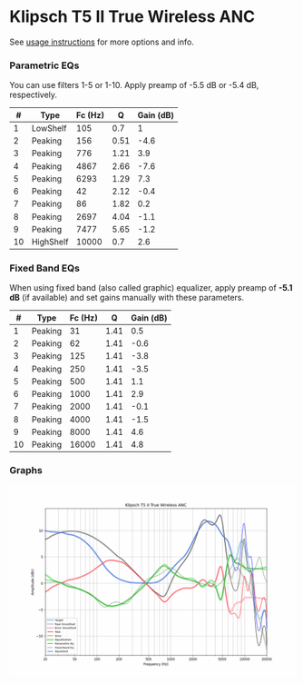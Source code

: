 # Klipsch T5 II True Wireless ANC
See [usage instructions](https://github.com/jaakkopasanen/AutoEq#usage) for more options and info.

### Parametric EQs
You can use filters 1-5 or 1-10. Apply preamp of -5.5 dB or -5.4 dB, respectively.

|   # | Type      |   Fc (Hz) |    Q |   Gain (dB) |
|-----|-----------|-----------|------|-------------|
|   1 | LowShelf  |       105 | 0.7  |         1   |
|   2 | Peaking   |       156 | 0.51 |        -4.6 |
|   3 | Peaking   |       776 | 1.21 |         3.9 |
|   4 | Peaking   |      4867 | 2.66 |        -7.6 |
|   5 | Peaking   |      6293 | 1.29 |         7.3 |
|   6 | Peaking   |        42 | 2.12 |        -0.4 |
|   7 | Peaking   |        86 | 1.82 |         0.2 |
|   8 | Peaking   |      2697 | 4.04 |        -1.1 |
|   9 | Peaking   |      7477 | 5.65 |        -1.2 |
|  10 | HighShelf |     10000 | 0.7  |         2.6 |

### Fixed Band EQs
When using fixed band (also called graphic) equalizer, apply preamp of **-5.1 dB** (if available) and set gains manually with these parameters.

|   # | Type    |   Fc (Hz) |    Q |   Gain (dB) |
|-----|---------|-----------|------|-------------|
|   1 | Peaking |        31 | 1.41 |         0.5 |
|   2 | Peaking |        62 | 1.41 |        -0.6 |
|   3 | Peaking |       125 | 1.41 |        -3.8 |
|   4 | Peaking |       250 | 1.41 |        -3.5 |
|   5 | Peaking |       500 | 1.41 |         1.1 |
|   6 | Peaking |      1000 | 1.41 |         2.9 |
|   7 | Peaking |      2000 | 1.41 |        -0.1 |
|   8 | Peaking |      4000 | 1.41 |        -1.5 |
|   9 | Peaking |      8000 | 1.41 |         4.6 |
|  10 | Peaking |     16000 | 1.41 |         4.8 |

### Graphs
![](./Klipsch%20T5%20II%20True%20Wireless%20ANC.png)
